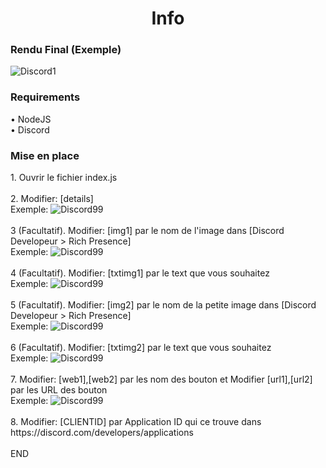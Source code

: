 <h1 align="center">Info</h1>

<h3 align="left">Rendu Final (Exemple)</h3>
<img src="https://dl.imtony.fr/downloads/AUTRES/1.png" alt="Discord1" />
<br/>
<h3 align="left">Requirements</h3>
• NodeJS
<br/>
• Discord
<br/>
<h3 align="left">Mise en place</h3>
1. Ouvrir le fichier index.js
<br/>
<br/>
2. Modifier: [details] 
<br/>
Exemple:
<img src="https://dl.imtony.fr/downloads/AUTRES/99.png" alt="Discord99" />
<br/>
<br/> 
3 (Facultatif). Modifier: [img1] par le nom de l'image dans [Discord Developeur > Rich Presence]
<br/>
Exemple:
<img src="https://dl.imtony.fr/downloads/AUTRES/25.png" alt="Discord99" />
<br/>
<br/> 
4 (Facultatif). Modifier: [txtimg1] par le text que vous souhaitez
<br/>
Exemple:
<img src="https://dl.imtony.fr/downloads/AUTRES/66.png" alt="Discord99" />
<br/>
<br/> 
5 (Facultatif). Modifier: [img2] par le nom de la petite image dans [Discord Developeur > Rich Presence]
<br/>
Exemple:
<img src="https://dl.imtony.fr/downloads/AUTRES/943.png" alt="Discord99" />
<br/>
<br/> 
6 (Facultatif). Modifier: [txtimg2] par le text que vous souhaitez
<br/>
Exemple:
<img src="https://dl.imtony.fr/downloads/AUTRES/813.png" alt="Discord99" />
<br/>
<br/> 
7. Modifier: [web1],[web2] par les nom des bouton et Modifier [url1],[url2] par les URL des bouton
<br/>
Exemple:
<img src="https://dl.imtony.fr/downloads/AUTRES/991.png" alt="Discord99" />
<br/>
<br/> 
8. Modifier: [CLIENTID] par Application ID qui ce trouve dans https://discord.com/developers/applications
<br/>
<br/>
END
